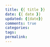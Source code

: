 ```yaml
---
title: {{ title }}
date: {{ date }}
updated: {{date}}
comments: true
categories:
tags:
permalink:
---
```

